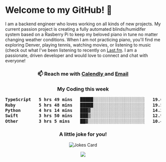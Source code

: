 <h1> Welcome to my GitHub! 👋 </h1>


  I am a backend engineer who loves working on all kinds of new projects. My current passion project is creating a fully automated blinds/humidifer system based on a Rasberry Pi to keep my beloved piano in tune no matter changing weather conditions. When I am not practicing piano, you'll find me exploring Denver, playing tennis, watching movies, or listening to music (check out what I've been listening to recently on [Last.fm](https://www.last.fm/user/mballa000). I am a passionate, driven developer and would love to connect and chat with everyone!

<h3 align = "center"> 📫 Reach me with <a href = "https://calendly.com/msbrandt00/30min"> Calendly </a> and <a href="mailto:msbrandt00@gmail.com">Email</a> 
 </h3>


 
<div align = "center"
[![Anurag's GitHub stats](https://github-readme-stats.vercel.app/api?username=mbrandt00)](https://github.com/anuraghazra/github-readme-stats)
          </div>
<h3 align="center">
  My Coding this week
<!--START_SECTION:waka-->

```txt
TypeScript   5 hrs 49 mins   █████░░░░░░░░░░░░░░░░░░░░   19.64 %
Ruby         5 hrs 48 mins   █████░░░░░░░░░░░░░░░░░░░░   19.57 %
Python       4 hrs 14 mins   ███▓░░░░░░░░░░░░░░░░░░░░░   14.28 %
Swift        3 hrs 50 mins   ███▒░░░░░░░░░░░░░░░░░░░░░   12.93 %
Other        3 hrs 5 mins    ██▓░░░░░░░░░░░░░░░░░░░░░░   10.43 %
```

<!--END_SECTION:waka-->

### A little joke for you!

![Jokes Card](https://readme-jokes.vercel.app/api?hideBorder)

<a href="https://www.linkedin.com/in/mbrandt00/"><img src="https://img.shields.io/badge/linkedin-%230077B5.svg?&style=for-the-badge&logo=linkedin&logoColor=white" /></a>
